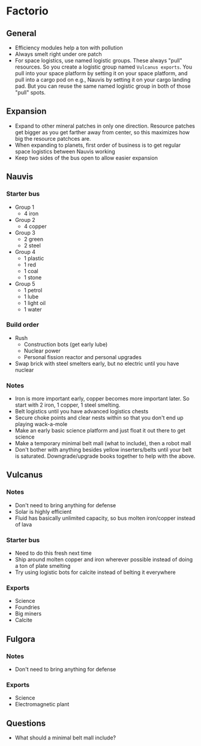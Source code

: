 # Factorio

## General

- Efficiency modules help a ton with pollution
- Always smelt right under ore patch
- For space logistics, use named logistic groups. These always "pull" resources. So you create a logistic group named `Vulcanus exports`. You pull into your space platform by setting it on your space platform, and pull into a cargo pod on e.g., Nauvis by setting it on your cargo landing pad. But you can reuse the same named logistic group in both of those "pull" spots.


## Expansion

- Expand to other mineral patches in only one direction. Resource patches get bigger as you get farther away from center, so this maximizes how big the resource patchces are.
- When expanding to planets, first order of business is to get regular space logistics between Nauvis working
- Keep two sides of the bus open to allow easier expansion


## Nauvis

### Starter bus

- Group 1
    - 4 iron
- Group 2
    - 4 copper
- Group 3
    - 2 green
    - 2 steel
- Group 4
    - 1 plastic
    - 1 red
    - 1 coal
    - 1 stone
- Group 5
    - 1 petrol
    - 1 lube
    - 1 light oil
    - 1 water


### Build order

- Rush
    - Construction bots (get early lube)
    - Nuclear power
    - Personal fission reactor and personal upgrades
- Swap brick with steel smelters early, but no electric until you have nuclear


### Notes

- Iron is more important early, copper becomes more important later. So start with 2 iron, 1 copper, 1 steel smelting.
- Belt logistics until you have advanced logistics chests
- Secure choke points and clear nests within so that you don't end up playing wack-a-mole
- Make an early basic science platform and just float it out there to get science
- Make a temporary minimal belt mall (what to include), then a robot mall
- Don't bother with anything besides yellow inserters/belts until your belt is saturated. Downgrade/upgrade books together to help with the above.


## Vulcanus

### Notes

- Don't need to bring anything for defense
- Solar is highly efficient
- Fluid has basically unlimited capacity, so bus molten iron/copper instead of lava


### Starter bus

- Need to do this fresh next time
- Ship around molten copper and iron wherever possible instead of doing a ton of plate smelting
- Try using logistic bots for calcite instead of belting it everywhere


### Exports

- Science
- Foundries
- Big miners
- Calcite


## Fulgora

### Notes

- Don't need to bring anything for defense


### Exports

- Science
- Electromagnetic plant


## Questions

- What should a minimal belt mall include?
